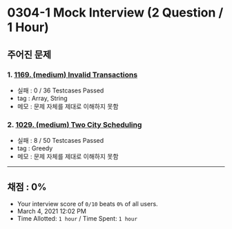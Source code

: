 # 0304-1 Mock Interview (2 Question / 1 Hour)

## 주어진 문제

### 1. [1169. (medium) Invalid Transactions](https://leetcode.com/problems/invalid-transactions/)

- 실패 : 0 / 36 Testcases Passed
- tag : Array, String
- 메모 : 문제 자체를 제대로 이해하지 못함

### 2. [1029. (medium) Two City Scheduling](https://leetcode.com/problems/two-city-scheduling/)

- 실패 : 8 / 50 Testcases Passed
- tag : Greedy
- 메모 : 문제 자체를 제대로 이해하지 못함

---

## 채점 : 0%

- Your interview score of `0/10` beats `0%` of all users.
- March 4, 2021 12:02 PM
- Time Allotted: `1 hour` / Time Spent: `1 hour`
